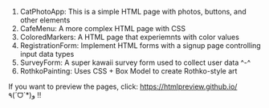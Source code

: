 1. CatPhotoApp: This is a simple HTML page with photos, buttons, and other elements
2. CafeMenu: A more complex HTML page with CSS
3. ColoredMarkers: A HTML page that experiemnts with color values
4. RegistrationForm: Implement HTML forms with a signup page controlling input data types
5. SurveyForm: A super kawaii survey form used to collect user data ^-^
6. RothkoPainting: Uses CSS + Box Model to create Rothko-style art
   

If you want to preview the pages, click: https://htmlpreview.github.io/ ٩(ˊᗜˋ*)و !!
